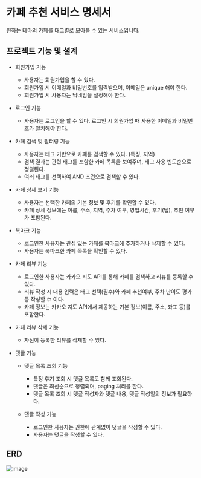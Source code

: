 # 카페 추천 서비스 명세서
원하는 테마의 카페를 태그별로 모아볼 수 있는 서비스입니다. 

## 프로젝트 기능 및 설계 
- 회원가입 기능
  * 사용자는 회원가입을 할 수 있다.
  * 회원가입 시 이메일과 비밀번호를 입력받으며, 이메일은 unique 해야 한다.
  * 회원가입 시 사용자는 닉네임을 설정해야 한다.

- 로그인 기능
  * 사용자는 로그인을 할 수 있다. 로그인 시 회원가입 때 사용한 이메일과 비밀번호가 일치해야 한다.

- 카페 검색 및 필터링 기능
  * 사용자는 태그 기반으로 카페를 검색할 수 있다. (특징, 지역)
  * 검색 결과는 관련 태그를 포함한 카페 목록을 보여주며, 태그 사용 빈도순으로 정렬된다.
  * 여러 태그를 선택하여 AND 조건으로 검색할 수 있다.

- 카페 상세 보기 기능
  * 사용자는 선택한 카페의 기본 정보 및 후기를 확인할 수 있다.
  * 카페 상세 정보에는 이름, 주소, 지역, 주차 여부, 영업시간, 후기(팁), 추천 여부가 포함된다.

- 북마크 기능
  * 로그인한 사용자는 관심 있는 카페를 북마크에 추가하거나 삭제할 수 있다.
  * 사용자는 북마크한 카페 목록을 확인할 수 있다.

- 카페 리뷰 기능
  * 로그인한 사용자는 카카오 지도 API를 통해 카페를 검색하고 리뷰를 등록할 수 있다.
  * 리뷰 작성 시 내용 입력은 태그 선택(필수)와 카페 추천여부, 주차 난이도 평가 등 작성할 수 이다.
  * 카페 정보는 카카오 지도 API에서 제공하는 기본 정보(이름, 주소, 좌표 등)를 포함한다.
  

- 카페 리뷰 삭제 기능
  * 자신이 등록한 리뷰를 삭제할 수 있다.

- 댓글 기능
  * 댓글 목록 조회 기능
    - 특정 후기 조회 시 댓글 목록도 함께 조회된다.
    - 댓글은 최신순으로 정렬되며, paging 처리를 한다.
    - 댓글 목록 조회 시 댓글 작성자와 댓글 내용, 댓글 작성일의 정보가 필요하다.
      
  * 댓글 작성 기능
    - 로그인한 사용자는 권한에 관계없이 댓글을 작성할 수 있다.
    - 사용자는 댓글을 작성할 수 있다.

## ERD
![image](https://github.com/user-attachments/assets/a50a8321-f7ca-4e0c-98eb-d2ee459f21a3)
